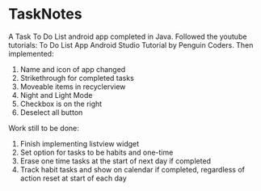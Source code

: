 # TaskNotes
A Task To Do List android app completed in Java.
Followed the youtube tutorials: To Do List App Android Studio Tutorial by Penguin Coders. 
Then implemented:
1. Name and icon of app changed
2. Strikethrough for completed tasks
3. Moveable items in recyclerview
4. Night and Light Mode 
5. Checkbox is on the right
6. Deselect all button

Work still to be done:
1. Finish implementing listview widget
2. Set option for tasks to be habits and one-time
3. Erase one time tasks at the start of next day if completed
4. Track habit tasks and show on calendar if completed, regardless of action reset at start of each day

